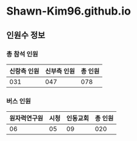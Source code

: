 
# Shawn-Kim96.github.io

## 인원수 정보
### 총 참석 인원

|신랑측 인원|신부측 인원|총 인원|
|---|---|---|
|031|047|078|
    


### 버스 인원

|원자력연구원|시청|인동교회|총 인원|
|---|---|---|---|
|06|05|09|020|
    

    